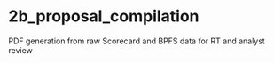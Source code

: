 # 2b_proposal_compilation
 PDF generation from raw Scorecard and BPFS data for RT and analyst review
